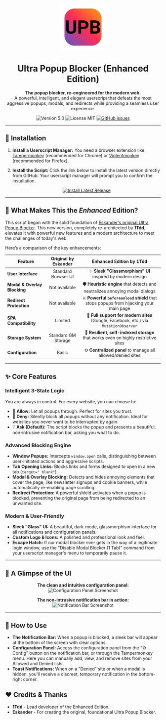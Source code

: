 <p align="center">
  <img src="https://raw.githubusercontent.com/1Tdd/ultra-popup-blocker/main/img/upb_logo.svg" alt="Ultra Popup Blocker Logo" width="150">
</p>

<h1 align="center">Ultra Popup Blocker (Enhanced Edition)</h1>

<p align="center">
  <strong>The popup blocker, re-engineered for the modern web.</strong>
  <br>
  A powerful, intelligent, and elegant userscript that defeats the most aggressive popups, modals, and redirects while providing a seamless user experience.
</p>

<p align="center">
    <img src="https://img.shields.io/badge/version-5.0-blue.svg" alt="Version 5.0">
    <img src="https://img.shields.io/badge/license-MIT-green.svg" alt="License MIT">
    <a href="https://github.com/1Tdd/ultra-popup-blocker/issues">
        <img src="https://img.shields.io/github/issues/1Tdd/ultra-popup-blocker" alt="GitHub issues">
    </a>
</p>

---

## 🚀 Installation

1.  **Install a Userscript Manager:** You need a browser extension like [Tampermonkey](https://www.tampermonkey.net/) (recommended for Chrome) or [Violentmonkey](https://violentmonkey.github.io/) (recommended for Firefox).
2.  **Install the Script:** Click the link below to install the latest version directly from GitHub. Your userscript manager will prompt you to confirm the installation.

    <p align="center">
      <a href="https://github.com/1Tdd/ultra-popup-blocker/releases/latest/download/ultra-popup-blocker.user.js">
        <img src="https://img.shields.io/badge/-Install_Latest_Release-brightgreen?style=for-the-badge&logo=tampermonkey" alt="Install Latest Release">
      </a>
    </p>

---

## 🌟 What Makes This the *Enhanced* Edition?

This script began with the solid foundation of [Eskander's original Ultra Popup Blocker](https://github.com/Eskander/ultra-popup-blocker). This new version, completely re-architected by **1Tdd**, elevates it with powerful new features and a modern architecture to meet the challenges of today's web.

Here’s a comparison of the key enhancements:

| Feature                            | Original by Eskander | Enhanced Edition by 1Tdd                                                              |
| ---------------------------------- | :------------------: | :--------------------------------------------------------------------------------------: |
| **User Interface**                 | Standard Browser UI  | ✨ **Sleek "Glassmorphism" UI** inspired by modern design |
| **Modal & Overlay Blocking**       | Not available        | 🛡️ **Heuristic engine** that detects and neutralizes annoying modal dialogs            |
| **Redirect Protection**            | Not available        | ⚔️ **Powerful `beforeunload` shield** that stops popups from hijacking your main page    |
| **SPA Compatibility**              | Limited              | 🔄 **Full support for modern sites** (Google, Facebook, etc.) via `MutationObserver`   |
| **Storage System**                 | Standard GM Storage  | 🧠 **Resilient, self-indexed storage** that works even on highly restrictive sites   |
| **Configuration**                  | Basic                | ⚙️ **Centralized panel** to manage all allowed/denied sites                               |

---

## ✨ Core Features

### Intelligent 3-State Logic
You are always in control. For every website, you can choose to:
-   🔵 **Allow:** Let all popups through. Perfect for sites you trust.
-   🔴 **Deny:** Silently block all popups without any notification. Ideal for websites you never want to be interrupted by again.
-   ❔ **Ask (Default):** The script blocks the popup and presents a beautiful, non-intrusive notification bar, asking you what to do.

### Advanced Blocking Engine
-   **Window Popups:** Intercepts `window.open` calls, distinguishing between user-initiated actions and aggressive scripts.
-   **Tab Opening Links:** Blocks links and forms designed to open in a new tab (`target="_blank"`).
-   **Modal & Overlay Blocking:** Detects and hides annoying elements that cover the page, like newsletter signups and cookie banners, while automatically re-enabling page scrolling.
-   **Redirect Protection:** A powerful shield activates when a popup is blocked, preventing the original page from being redirected to an unwanted site.

### Modern & User-Friendly
-   **Sleek "Glass" UI:** A beautiful, dark-mode, glassmorphism interface for all notifications and configuration panels.
-   **Custom Logo & Icons:** A polished and professional look and feel.
-   **Escape Hatch:** If our modal blocker ever gets in the way of a legitimate login window, use the "Disable Modal Blocker (1 Tab)" command from your userscript manager's menu to temporarily pause it.

---

## 📸 A Glimpse of the UI

<p align="center">
  <strong>The clean and intuitive configuration panel:</strong>
  <br>
  <img src="https://github.com/user-attachments/assets/1db69d47-818a-4e10-8d22-3b761fd324f9" alt="Configuration Panel Screenshot" width="600">
</p>

<p align="center">
  <strong>The non-intrusive notification bar in action:</strong>
  <br>
  <img src="https://github.com/user-attachments/assets/3df24748-76b1-41aa-b6ec-121bb1f33337" alt="Notification Bar Screenshot" width="700">
</p>

---

## 🔧 How to Use

*   **The Notification Bar:** When a popup is blocked, a sleek bar will appear at the bottom of the screen with clear options.
*   **Configuration Panel:** Access the configuration panel from the "⚙️ Config" button on the notification bar, or through the Tampermonkey menu. Here you can manually add, view, and remove sites from your Allowed and Denied lists.
*   **Toast Notifications:** When on a "Denied" site or when a modal is hidden, you'll receive a discreet, temporary notification in the bottom-right corner.

## ❤️ Credits & Thanks

*   **1Tdd** - Lead developer of the Enhanced Edition.
*   **Eskander** - For creating the original, foundational Ultra Popup Blocker.
